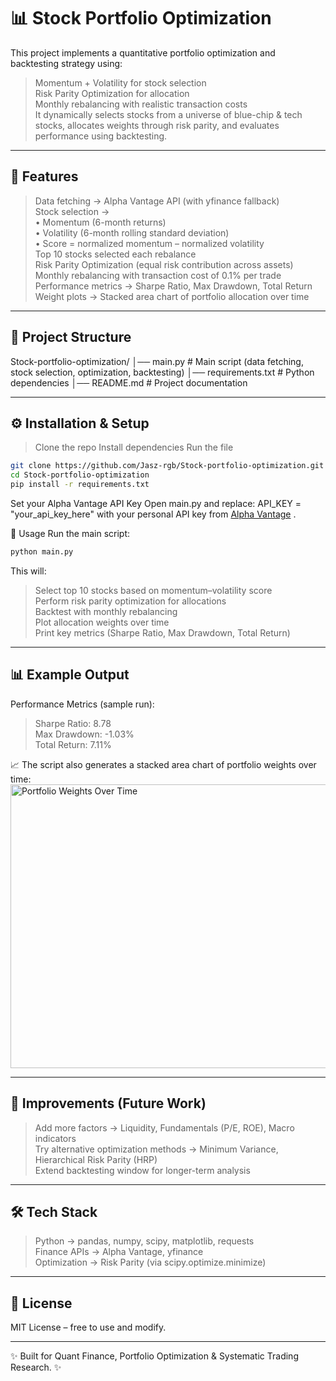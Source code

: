 # 📊 Stock Portfolio Optimization

This project implements a quantitative portfolio optimization and backtesting strategy using:  
> Momentum + Volatility for stock selection  
> Risk Parity Optimization for allocation  
> Monthly rebalancing with realistic transaction costs  
It dynamically selects stocks from a universe of blue-chip & tech stocks, allocates weights through risk parity, and evaluates performance using backtesting.

---

## 🚀 Features
> Data fetching → Alpha Vantage API (with yfinance fallback)  
> Stock selection →  
> • Momentum (6-month returns)  
> • Volatility (6-month rolling standard deviation)  
> • Score = normalized momentum – normalized volatility  
> Top 10 stocks selected each rebalance  
> Risk Parity Optimization (equal risk contribution across assets)  
> Monthly rebalancing with transaction cost of 0.1% per trade  
> Performance metrics → Sharpe Ratio, Max Drawdown, Total Return  
> Weight plots → Stacked area chart of portfolio allocation over time  

---

## 📂 Project Structure
  Stock-portfolio-optimization/
  │── main.py # Main script (data fetching, stock selection, optimization, backtesting)
  │── requirements.txt # Python dependencies
  │── README.md # Project documentation

---


## ⚙️ Installation & Setup

> Clone the repo
> Install dependencies
> Run the file

```bash
git clone https://github.com/Jasz-rgb/Stock-portfolio-optimization.git
cd Stock-portfolio-optimization
pip install -r requirements.txt
```

Set your Alpha Vantage API Key
  Open main.py and replace:
    API_KEY = "your_api_key_here"
  with your personal API key from [Alpha Vantage]([url](https://www.alphavantage.co/support/#api-key))
.

🧮 Usage
Run the main script:
```bash
python main.py
```

This will:  
> Select top 10 stocks based on momentum–volatility score  
> Perform risk parity optimization for allocations  
> Backtest with monthly rebalancing  
> Plot allocation weights over time  
> Print key metrics (Sharpe Ratio, Max Drawdown, Total Return)  

---

## 📊 Example Output
Performance Metrics (sample run):  
> Sharpe Ratio: 8.78  
> Max Drawdown: -1.03%  
> Total Return: 7.11%  

📈 The script also generates a stacked area chart of portfolio weights over time:  
<img width="820" height="454" alt="Portfolio Weights Over Time" src="https://github.com/user-attachments/assets/5b3c3475-9dd7-4172-adac-0575574dba75" />

---

## 🔮 Improvements (Future Work)
> Add more factors → Liquidity, Fundamentals (P/E, ROE), Macro indicators  
> Try alternative optimization methods → Minimum Variance, Hierarchical Risk Parity (HRP)  
> Extend backtesting window for longer-term analysis  

---

## 🛠️ Tech Stack
> Python → pandas, numpy, scipy, matplotlib, requests  
> Finance APIs → Alpha Vantage, yfinance  
> Optimization → Risk Parity (via scipy.optimize.minimize)  

---

## 📜 License
MIT License – free to use and modify.

---

✨ Built for Quant Finance, Portfolio Optimization & Systematic Trading Research. ✨
